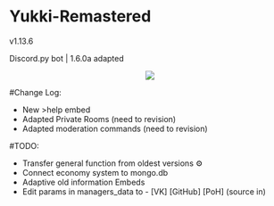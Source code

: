 # Yukki-Remastered
<p> v1.13.6 </p>
<p> Discord.py bot | 1.6.0a adapted </p> 

<p align="center">
    <img src="https://sun9-7.userapi.com/impg/naRoTuZ82rSI5A__ez6OzhzhbcN2m7_atRZeoA/eTu5KXNrmb4.jpg?size=1440x810&quality=96&proxy=1&sign=54c5d02d74b939fbf749194e17039075&type=album">
</p>
        
#Change Log:
- New >help embed
- Adapted Private Rooms (need to revision)
- Adapted moderation commands (need to revision)

#TODO:
- Transfer general function from oldest versions ⚙ ️
- Connect economy system to mongo.db
- Adaptive old information Embeds
- Edit params in managers_data to - [VK] [GitHub] [PoH] (source in)